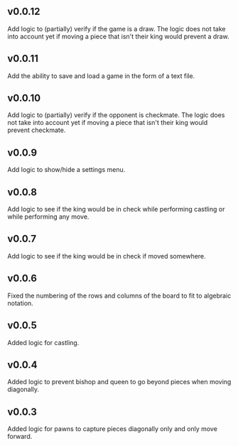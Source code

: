 ## v0.0.12

Add logic to (partially) verify if the game is a draw. The logic does not take into account yet if moving a piece that isn't their king would prevent a draw.

## v0.0.11

Add the ability to save and load a game in the form of a text file.

## v0.0.10

Add logic to (partially) verify if the opponent is checkmate. The logic does not take into account yet if moving a piece that isn't their king would prevent checkmate.

## v0.0.9

Add logic to show/hide a settings menu.

## v0.0.8

Add logic to see if the king would be in check while performing castling or while performing any move.

## v0.0.7

Add logic to see if the king would be in check if moved somewhere.

## v0.0.6

Fixed the numbering of the rows and columns of the board to fit to algebraic notation.

## v0.0.5

Added logic for castling.

## v0.0.4

Added logic to prevent bishop and queen to go beyond pieces when moving diagonally.

## v0.0.3

Added logic for pawns to capture pieces diagonally only and only move forward.
